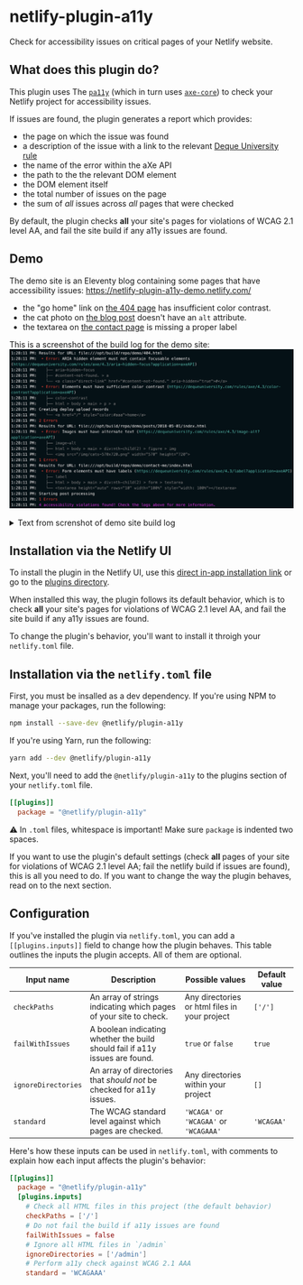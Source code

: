 # netlify-plugin-a11y

Check for accessibility issues on critical pages of your Netlify website.

## What does this plugin do?
This plugin uses The [`pa11y`](https://github.com/pa11y/pa11y) (which in turn uses [`axe-core`](https://github.com/dequelabs/axe-core)) to check your Netlify project for accessibility issues.

If issues are found, the plugin generates a report which provides:
- the page on which the issue was found
- a description of the issue with a link to the relevant [Deque University rule](https://dequeuniversity.com/rules/axe/latest)
- the name of the error within the aXe API
- the path to the the relevant DOM element
- the DOM element itself
- the total number of issues on the page
- the sum of *all* issues across *all* pages that were checked

By default, the plugin checks **all** your site's pages for violations of WCAG 2.1 level AA, and fail the site build if any a11y issues are found.
## Demo

The demo site is an Eleventy blog containing some pages that have accessibility issues: https://netlify-plugin-a11y-demo.netlify.com/

- the "go home" link on [the 404 page](https://netlify-plugin-a11y-demo.netlify.app/404.html) has insufficient color contrast.
- the cat photo on [the blog post](https://netlify-plugin-a11y-demo.netlify.app/404.html) doesn't have an `alt` attribute.
- the textarea on [the contact page](https://netlify-plugin-a11y-demo.netlify.app/contact-me/) is missing a proper label


This is a screenshot of the build log for the demo site:
![Screenshot of demo site build log.](./assets/plugin-a11y-log.png)
<details>
	<summary>Text from screnshot of demo site build log</summary>

``` bash
 Results for URL: file:///opt/build/repo/demo/404.html
1:28:11 PM:  • Error: ARIA hidden element must not contain focusable elements (https://dequeuniversity.com/rules/axe/4.3/aria-hidden-focus?application=axeAPI)
1:28:11 PM:    ├── aria-hidden-focus
1:28:11 PM:    ├── #content-not-found. > a
1:28:11 PM:    └── <a class="direct-link" href="#content-not-found." aria-hidden="true">#</a>
1:28:11 PM:  • Error: Elements must have sufficient color contrast (https://dequeuniversity.com/rules/axe/4.3/color-contrast?application=axeAPI)
1:28:11 PM:    ├── color-contrast
1:28:11 PM:    ├── html > body > main > p > a
1:28:11 PM: Creating deploy upload records
1:28:11 PM:    └── <a href="/" style="color:#aaa">home</a>
1:28:11 PM: 2 Errors
1:28:11 PM: Results for URL: file:///opt/build/repo/demo/posts/2018-05-01/index.html
1:28:11 PM:  • Error: Images must have alternate text (https://dequeuniversity.com/rules/axe/4.3/image-alt?application=axeAPI)
1:28:11 PM:    ├── image-alt
1:28:11 PM:    ├── html > body > main > div:nth-child(2) > figure > img
1:28:11 PM:    └── <img src="/img/cats-570x720.png" width="570" height="720">
1:28:11 PM: 1 Errors
1:28:11 PM: Results for URL: file:///opt/build/repo/demo/contact-me/index.html
1:28:11 PM:  • Error: Form elements must have labels (https://dequeuniversity.com/rules/axe/4.3/label?application=axeAPI)
1:28:11 PM:    ├── label
1:28:11 PM:    ├── html > body > main > div:nth-child(2) > form > textarea
1:28:11 PM:    └── <textarea height="auto" rows="10" width="100%" style="width: 100%"></textarea>
1:28:11 PM: Starting post processing
1:28:11 PM: 1 Errors
1:28:11 PM: 4 accessibility violations found! Check the logs above for more information
```
</details>


## Installation via the Netlify UI
To install the plugin in the Netlify UI, use this [direct in-app installation link](https://app.netlify.com/plugins/netlify-plugin-a11y/install) or go to the [plugins directory](https://app.netlify.com/plugins).

When installed this way, the plugin follows its default behavior, which is to check **all** your site's pages for violations of WCAG 2.1 level AA, and fail the site build if any a11y issues are found.

To change the plugin's behavior, you'll want to install it throigh your `netlify.toml` file.

## Installation via the `netlify.toml` file
First, you must be insalled as a dev dependency. If you're using NPM to manage your packages, run the following:
``` bash
npm install --save-dev @netlify/plugin-a11y
```

If you're using Yarn, run the following:
``` bash
yarn add --dev @netlify/plugin-a11y
```

Next, you'll need to add the `@netlify/plugin-a11y` to the plugins section of your `netlify.toml` file.

```toml
[[plugins]]
  package = "@netlify/plugin-a11y"
```
⚠️ In `.toml` files, whitespace is important! Make sure `package` is indented two spaces.

If you want to use the plugin's default settings (check **all** pages of your site for violations of WCAG 2.1 level AA; fail the netlify build if issues are found), this is all you need to do. If you want to change the way the plugin behaves, read on to the next section.

## Configuration
If you've installed the plugin via `netlify.toml`, you can add a `[[plugins.inputs]]` field to change how the plugin behaves. This table outlines the inputs the plugin accepts. All of them are optional.


| Input name          	| Description                                                                  	| Possible values                               	| Default value 	|
|---------------------	|------------------------------------------------------------------------------	|-----------------------------------------------	|---------------	|
| `checkPaths`        	| An array of strings indicating which pages of your site to check.            	| Any directories or html files in your project 	| `['/']`       	|
| `failWithIssues`    	| A boolean indicating whether the build should fail if a11y issues are found. 	| `true` or `false`                             	| `true`        	|
| `ignoreDirectories` 	| An array of directories that *should not* be checked for a11y issues.        	| Any directories within your project           	| `[]`          	|
| `standard`          	| The WCAG standard level against which pages are checked.                     	| `'WCAGA'` or `'WCAGAA'` or `'WCAGAAA'`        	| `'WCAGAA'`    	|

Here's how these inputs can be used in `netlify.toml`, with comments to explain how each input affects the plugin's behavior:

``` toml
[[plugins]]
  package = "@netlify/plugin-a11y"
  [plugins.inputs]
    # Check all HTML files in this project (the default behavior)
    checkPaths = ['/']
    # Do not fail the build if a11y issues are found
    failWithIssues = false
    # Ignore all HTML files in `/admin`
    ignoreDirectories = ['/admin']
    # Perform a11y check against WCAG 2.1 AAA
    standard = 'WCAGAAA'
```
